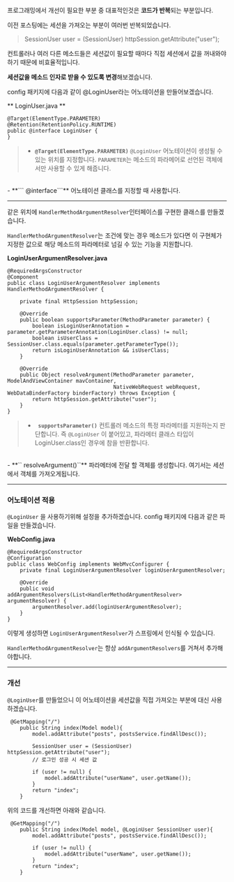 프로그래밍에서 개선이 필요한 부분 중 대표적인것은 **코드가 반복**되는 부분입니다. 

이전 포스팅에는 세션을 가져오는 부분이 여러번 반복되었습니다. 
>  SessionUser user = (SessionUser) httpSession.getAttribute("user");

컨트롤러나 여러 다른 메소드들은 세션값이 필요할 때마다 직접 세션에서 값을 꺼내와야하기 때문에 비효율적입니다. 

**세션값을 메소드 인자로 받을 수 있도록 변경**해보겠습니다. 

config 패키지에 다음과 같이 @LoginUser라는 어노테이션을 만들어보겠습니다. 

** LoginUser.java **
```
@Target(ElementType.PARAMETER)
@Retention(RetentionPolicy.RUNTIME)
public @interface LoginUser {
}
```
>- **```@Target(ElementType.PARAMETER)```**
	```@LoginUser``` 어노테이션이 생성될 수 있는 위치를 지정합니다. 
```PARAMETER```는 메소드의 파라메어로 선언된 객체에서만 사용할 수 있게 해줍니다.
<br>
- **```	@interface```**
어노테이션 클래스를 지정할 때 사용합니다. 

_____
같은 위치에 ```HandlerMethodArgumentResolver```인터페이스를 구현한 클래스를 만들겠습니다. 

```HandlerMethodArgumentResolver```는 조건에 맞는 경우 메소드가 있다면 이 구현체가 지정한 값으로 해당 메소드의 파라메터로 넘길 수 있는 기능을 지원합니다. 

**LoginUserArgumentResolver.java**
```
@RequiredArgsConstructor
@Component
public class LoginUserArgumentResolver implements HandlerMethodArgumentResolver {

    private final HttpSession httpSession;

    @Override
    public boolean supportsParameter(MethodParameter parameter) {
        boolean isLoginUserAnnotation = parameter.getParameterAnnotation(LoginUser.class) != null;
        boolean isUserClass = SessionUser.class.equals(parameter.getParameterType());
        return isLoginUserAnnotation && isUserClass;
    }

    @Override
    public Object resolveArgument(MethodParameter parameter, ModelAndViewContainer mavContainer,
                                  NativeWebRequest webRequest, WebDataBinderFactory binderFactory) throws Exception {
        return httpSession.getAttribute("user");
    }
}
```
> - **`` supportsParameter()``** 
컨트롤러 메소드의 특정 파라메터를 지원하는지 판단합니다. 
즉 ```@LoginUser``` 이 붙어있고, 파라메터 클래스 타입이 LoginUser.class인 경우에 참을 반환합니다. 
<br>
-  **`` resolveArgument()``**
파라메터에 전달 할 객체를 생성합니다. 
여기서는 세션에서 객체를 가져오게됩니다. 

--- 
### 어노테이션 적용
```@LoginUser``` 을 사용하기위해 설정을 추가하겠습니다. 
config 패키지에 다음과 같은 파일을 만들겠습니다. 

**WebConfig.java**
```
@RequiredArgsConstructor
@Configuration
public class WebConfig implements WebMvcConfigurer {
    private final LoginUserArgumentResolver loginUserArgumentResolver;

    @Override
    public void addArgumentResolvers(List<HandlerMethodArgumentResolver> argumentResolver) {
        argumentResolver.add(loginUserArgumentResolver);
    }
}
```
이렇게 생성하면 ```LoginUserArgumentResolver```가 스프링에서 인식될 수 있습니다. 

```HandlerMethodArgumentResolver```는 항상 ```addArgumentResolvers```를 거쳐서 추가해야합니다. 

____
### 개선
```@LoginUser```를 만들었으니 이 어노테이션을 세션값을 직접 가져오는 부분에 대신 사용하겠습니다. 

```
 @GetMapping("/")
    public String index(Model model){
        model.addAttribute("posts", postsService.findAllDesc());

        SessionUser user = (SessionUser) httpSession.getAttribute("user");
        // 로그인 성공 시 세션 값

        if (user != null) {
            model.addAttribute("userName", user.getName());
        }
        return "index";
    }
```
위의 코드를 개선하면 아래와 같습니다. 
```
 @GetMapping("/")
    public String index(Model model, @LoginUser SessionUser user){
        model.addAttribute("posts", postsService.findAllDesc());
        
        if (user != null) {
            model.addAttribute("userName", user.getName());
        }
        return "index";
    }
```

